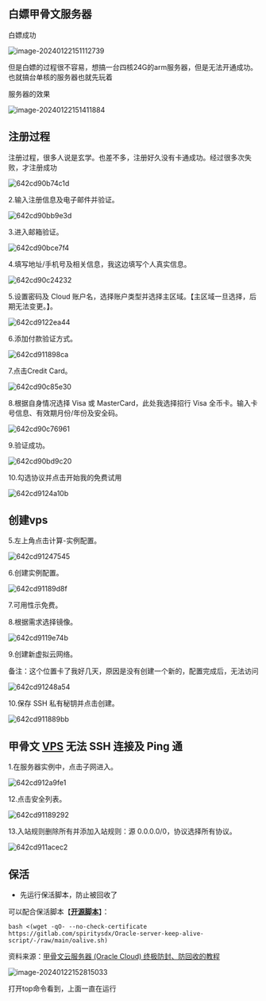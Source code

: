 



## 白嫖甲骨文服务器

白嫖成功

![image-20240122151112739](img/image-20240122151112739.png)

但是白嫖的过程很不容易，想搞一台四核24G的arm服务器，但是无法开通成功。也就搞台单核的服务器也就先玩着

服务器的效果

![image-20240122151411884](img/image-20240122151411884.png)



## 注册过程

注册过程，很多人说是玄学。也差不多，注册好久没有卡通成功。经过很多次失败，才注册成功

![642cd90b74c1d](img/642cd90b74c1d.webp)

2.输入注册信息及电子邮件并验证。

![642cd90bb9e3d](img/642cd90bb9e3d.webp)

3.进入邮箱验证。

![642cd90bce7f4](img/642cd90bce7f4.webp)

4.填写地址/手机号及相关信息，我这边填写个人真实信息。

![642cd90c24232](img/642cd90c24232.webp)

5.设置密码及 Cloud 账户名，选择账户类型并选择主区域。【主区域一旦选择，后期无法变更。】。

![642cd9122ea44](img/642cd9122ea44.webp)

6.添加付款验证方式。

![642cd911898ca](img/642cd911898ca.webp)

7.点击Credit Card。

![642cd90c85e30](img/642cd90c85e30.png)

8.根据自身情况选择 Visa 或 MasterCard，此处我选择招行 Visa 全币卡。输入卡号信息、有效期月份/年份及安全码。

![642cd90c76961](img/642cd90c76961.png)

9.验证成功。

![642cd90bd9c20](img/642cd90bd9c20.png)

10.勾选协议并点击开始我的免费试用

![642cd9124a10b](img/642cd9124a10b.png)



## 创建vps

5.左上角点击计算-实例配置。

![642cd91247545](img/642cd91247545.png)



6.创建实例配置。

![642cd91189d8f](img/642cd91189d8f.webp)

7.可用性示免费。

8.根据需求选择镜像。

![642cd9119e74b](img/642cd9119e74b.webp)



9.创建新虚拟云网络。

备注：这个位置卡了我好几天，原因是没有创建一个新的，配置完成后，无法访问

![642cd91248a54](img/642cd91248a54.webp)

10.保存 SSH 私有秘钥并点击创建。

![642cd911889bb](img/642cd911889bb.webp)



## 甲骨文 [VPS](https://www.manwuji.com/tag/vps/) 无法 SSH 连接及 Ping 通

1.在服务器实例中，点击子网进入。

![642cd912a9fe1](img/642cd912a9fe1.webp)

12.点击安全列表。

![642cd91189292](img/642cd91189292.webp)

13.入站规则删除所有并添加入站规则：源 0.0.0.0/0，协议选择所有协议。

![642cd911acec2](img/642cd911acec2.webp)



## 保活

- 先运行保活脚本，防止被回收了

可以配合保活脚本【**[开源脚本](https://github.com/spiritLHLS/Oracle-server-keep-alive-script)**】：
```
bash <(wget -qO- --no-check-certificate https://gitlab.com/spiritysdx/Oracle-server-keep-alive-script/-/raw/main/oalive.sh)
```

资料来源：[甲骨文云服务器 (Oracle Cloud) 终极防封、防回收的教程](https://www.freedidi.com/10167.html#google_vignette)

![image-20240122152815033](img/image-20240122152815033.png)

打开top命令看到，上面一直在运行